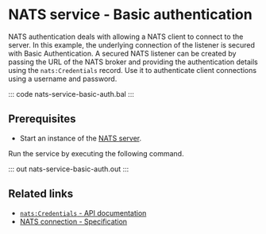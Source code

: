 # NATS service - Basic authentication

NATS authentication deals with allowing a NATS client to connect to the server. In this example, the underlying connection of the listener is secured with Basic Authentication. A secured NATS listener can be created by passing the URL of the NATS broker and providing the authentication details using the `nats:Credentials` record. Use it to authenticate client connections using a username and password.

::: code nats-service-basic-auth.bal :::

## Prerequisites
- Start an instance of the [NATS server](https://docs.nats.io/nats-concepts/what-is-nats/walkthrough_setup).

Run the service by executing the following command.

::: out nats-service-basic-auth.out :::

## Related links
- [`nats:Credentials` - API documentation](https://lib.ballerina.io/ballerinax/nats/latest/records/Credentials)
- [NATS connection - Specification](https://github.com/ballerina-platform/module-ballerinax-nats/blob/master/docs/spec/spec.md#2-connection)
